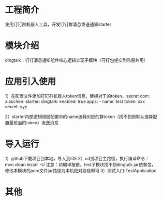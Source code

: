 # 工程简介
使用钉钉群机器人工具，开发钉钉群消息发送通知starter

# 模块介绍
dingtalk：钉钉消息通知组件核心逻辑实现子模块（可打包提交到私服共用）

# 应用引入使用
1）在配置文件添加钉钉群机器人token信息，替换对于的token、secret
com:
    xiaochen:
        starter:
            dingtalk:
                enabled: true
                apps:
                    - name: test
                      token: xxx
                      secret: yyy

2）starter内部逻辑根据配置中的name选择对应的群token（找不到则默认选择配置最前面的token）发送消息

# 导入运行
1）github下载项目到本地，导入到IDE
2）cd到项目主路径，执行编译命令：mvn clean install -U
注意：如编译报错，test子模块找不到dingtalk.jar依赖包，修改本模块的pom文件jar路径为本机绝对路径即可
3）测试入口:TestApplication

# 其他
